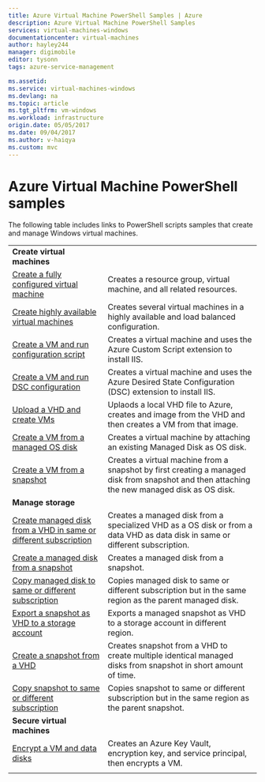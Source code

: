 ```yaml
---
title: Azure Virtual Machine PowerShell Samples | Azure
description: Azure Virtual Machine PowerShell Samples
services: virtual-machines-windows
documentationcenter: virtual-machines
author: hayley244
manager: digimobile
editor: tysonn
tags: azure-service-management

ms.assetid:
ms.service: virtual-machines-windows
ms.devlang: na
ms.topic: article
ms.tgt_pltfrm: vm-windows
ms.workload: infrastructure
origin.date: 05/05/2017
ms.date: 09/04/2017
ms.author: v-haiqya
ms.custom: mvc
---
```

# Azure Virtual Machine PowerShell samples

The following table includes links to PowerShell scripts samples that create and manage Windows virtual machines.

| | |
|---|---|
|**Create virtual machines**||
| [Create a fully configured virtual machine](./../scripts/virtual-machines-windows-powershell-sample-create-vm.md?toc=%2fpowershell%2fmodule%2ftoc.json) | Creates a resource group, virtual machine, and all related resources.|
| [Create highly available virtual machines](./../scripts/virtual-machines-windows-powershell-sample-create-nlb-vm.md?toc=%2fpowershell%2fmodule%2ftoc.json) | Creates several virtual machines in a highly available and load balanced configuration.|
| [Create a VM and run configuration script](./../scripts/virtual-machines-windows-powershell-sample-create-vm-iis.md?toc=%2fpowershell%2fmodule%2ftoc.json) | Creates a virtual machine and uses the Azure Custom Script extension to install IIS. |
| [Create a VM and run DSC configuration](./../scripts/virtual-machines-windows-powershell-sample-create-iis-using-dsc.md?toc=%2fpowershell%2fmodule%2ftoc.json) | Creates a virtual machine and uses the Azure Desired State Configuration (DSC) extension to install IIS. |
| [Upload a VHD and create VMs](./../scripts/virtual-machines-windows-powershell-upload-generalized-script.md) | Uplaods a local VHD file to Azure, creates and image from the VHD and then creates a VM from that image. |
| [Create a VM from a managed OS disk](./../scripts/virtual-machines-windows-powershell-sample-create-vm-from-managed-os-disks.md?toc=%2fpowershell%2fmodule%2ftoc.json) | Creates a virtual machine by attaching an existing Managed Disk as OS disk. |
| [Create a VM from a snapshot](./../scripts/virtual-machines-windows-powershell-sample-create-vm-from-snapshot.md?toc=%2fpowershell%2fmodule%2ftoc.json) | Creates a virtual machine from a snapshot by first creating a managed disk from snapshot and then attaching the new managed disk as OS disk. |
|**Manage storage**||
| [Create managed disk from a VHD in same or different subscription](../scripts/virtual-machines-windows-powershell-sample-create-managed-disk-from-vhd.md?toc=%2fpowershell%2fmodule%2ftoc.json) | Creates a managed disk from a specialized VHD as a OS disk or from a data VHD as data disk in same or different subscription.  |
| [Create a managed disk from a snapshot](../scripts/virtual-machines-windows-powershell-sample-create-managed-disk-from-snapshot.md?toc=%2fpowershell%2fmodule%2ftoc.json) | Creates a managed disk from a snapshot. |
| [Copy managed disk to same or different subscription](../scripts/virtual-machines-windows-powershell-sample-copy-managed-disks-to-same-or-different-subscription.md?toc=%2fcli%2fmodule%2ftoc.json) | Copies managed disk to same or different subscription but in the same region as the parent managed disk. 
| [Export a snapshot as VHD to a storage account](../scripts/virtual-machines-windows-powershell-sample-copy-snapshot-to-storage-account.md?toc=%2fpowershell%2fmodule%2ftoc.json) | Exports a managed snapshot as VHD to a storage account in different region. |
| [Create a snapshot from a VHD](../scripts/virtual-machines-windows-powershell-sample-create-snapshot-from-vhd.md?toc=%2fpowershell%2fmodule%2ftoc.json) | Creates snapshot from a VHD to create multiple identical managed disks from snapshot in short amount of time.  |
| [Copy snapshot to same or different subscription](../scripts/virtual-machines-windows-powershell-sample-copy-snapshot-to-same-or-different-subscription.md?toc=%2fpowershell%2fmodule%2ftoc.json) | Copies snapshot to same or different subscription but in the same region as the parent snapshot. |
|**Secure virtual machines**||
| [Encrypt a VM and data disks](./../scripts/virtual-machines-windows-powershell-sample-encrypt-vm.md?toc=%2fpowershell%2fazure%2ftoc.json) | Creates an Azure Key Vault, encryption key, and service principal, then encrypts a VM. |
| | |
<!--Update_Description: update VM scripts links-->